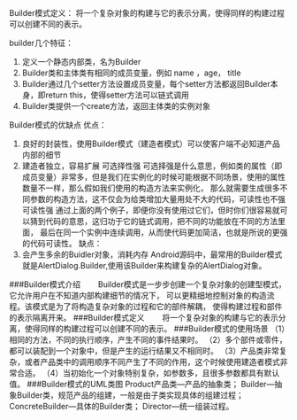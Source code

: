 Builder模式定义：
将一个复杂对象的构建与它的表示分离，使得同样的构建过程可以创建不同的表示。

builder几个特征：
1. 定义一个静态内部类，名为Builder
2. Builder类和主体类有相同的成员变量，例如 name ，age， title
3. Builder通过几个setter方法设置成员变量，每个setter方法都返回Builder本身，即return this，使得setter方法可以链式调用
4. Builder类提供一个create方法，返回主体类的实例对象

Builder模式的优缺点
优点：
1. 良好的封装性，使用Builder模式（建造者模式）可以使客户端不必知道产品内部的细节
2. 建造者独立，容易扩展
可选择性强
可选择强是什么意思，例如类的属性（即成员变量）非常多，但是我们在实例化的时候可能根据不同场景，使用的属性数量不一样，那么假如我们使用的构造方法来实例化，
那么就需要生成很多不同参数的构造方法，这不仅会为给类增加大量用处不大的代码，可读性也不强
可读性强
通过上面的两个例子，即便你没有使用过它们，但时你们很容易就可以猜到代码的意思，这归功于它的链式调用，把不同的功能放在不同的方法里面，
最后在同一个实例中连续调用，从而使代码更加简洁，也就是所说的更强的代码可读性。
缺点：
1. 会产生多余的Buidler对象，消耗内存
Android源码中，最常用的Builder模式就是AlertDialog.Builder,使用该Builder来构建复杂的AlertDialog对象。

###Builder模式介绍
　　Builder模式是一步步创建一个复杂对象的创建型模式，它允许用户在不知道内部构建细节的情况下，
可以更精细地控制对象的构造流程。该模式是为了将构造复杂对象的过程和它的部件解耦，
使得构建过程和部件的表示隔离开来。
###Builder模式定义
　　将一个复杂对象的构建与它的表示分离，使得同样的构建过程可以创建不同的表示。
###Builder模式的使用场景
（1）相同的方法，不同的执行顺序，产生不同的事件结果时。
（2）多个部件或零件，都可以装配到一个对象中，但是产生的运行结果又不相同时。
（3）产品类非常复杂，或者产品类中的调用顺序不同产生了不同的作用，这个时候使用建造者模式非常合适。
（4）当初始化一个对象特别复杂，如参数多，且很多参数都具有默认值。
###Builder模式的UML类图
Product产品类—产品的抽象类；
Builder—抽象Builder类，规范产品的组建，一般是由子类实现具体的组建过程；
ConcreteBuilder—具体的Builder类；
Director—统一组装过程。